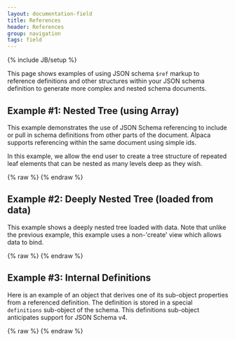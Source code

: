 ```yaml
---
layout: documentation-field
title: References
header: References
group: navigation
tags: field
---
```

{% include JB/setup %}

This page shows examples of using JSON schema <code>$ref</code> markup to reference
definitions and other structures within your JSON schema definition to generate
more complex and nested schema documents.

## Example #1: Nested Tree (using Array)

This example demonstrates the use of JSON Schema referencing to include or pull in
schema definitions from other parts of the document.  Alpaca supports referencing within
the same document using simple ids.

In this example, we allow the end user to create a tree structure of repeated leaf
elements that can be nested as many levels deep as they wish.

<div id="field1"> </div>
{% raw %}
<script type="text/javascript" id="field1-script">
$("#field1").alpaca({
    "type": "create",
    "schema": {
        "id": "#leaf",
        "type": "object",
        "properties": {
            "title": {
                "type": "string",
                "title": "Name",
                "required": true
            },
            "children": {
                "type": "array",
                "items": {
                    "$ref": "#leaf"
                }
            }
        }
    }
});
</script>
{% endraw %}


## Example #2: Deeply Nested Tree (loaded from data)

This example shows a deeply nested tree loaded with data.  Note that unlike the previous
example, this example uses a non-'create' view which allows data to bind.

<div id="field2"> </div>
{% raw %}
<script type="text/javascript" id="field2-script">
$("#field2").alpaca({
    "data": [{
        "title": "Node 1.1",
        "children": [{
            "title": "Node 2.1",
            "children": [{
                "title": "Node 3.1",
                "children": [{
                    "title": "Node 4.1"
                }]
            }, {
                "title": "Node 3.2"
            }]
        }]
    }],
    "schema": {
        "id": "#leaf",
        "type": "array",
        "items": {
            "type": "object",
            "properties": {
                "title": {
                    "type": "string",
                    "title": "Name",
                    "required": true
                },
                "children": {
                    "$ref": "#leaf"
                }
            }
        }
    },
    "options": {
        "toolbarSticky": true
    }
});
</script>
{% endraw %}


## Example #3: Internal Definitions

Here is an example of an object that derives one of its sub-object
properties from a referenced definition.  The definition is stored in a special
<code>definitions</code> sub-object of the schema.  This definitions sub-object
anticipates support for JSON Schema v4.

<div id="field3"> </div>
{% raw %}
<script type="text/javascript" id="field3-script">
$("#field3").alpaca({
    "type": "create",
    "schema": {
        "type": "object",
        "properties": {
            "title": {
                "type": "string",
                "title": "Name",
                "required": true
            },
            "info": {
                "$ref": "#/definitions/info"
            }
        },
        "definitions": {
            "info": {
                "type": "object",
                "title": "Additional Information",
                "properties": {
                    "author": {
                        "type": "string",
                        "title": "Author"
                    },
                    "review": {
                        "type": "string",
                        "enum": [
                            "Good",
                            "Bad",
                            "Ugly"
                        ],
                        "default": "Good"
                    }
                }
            }
        }
    }
});
</script>
{% endraw %}
